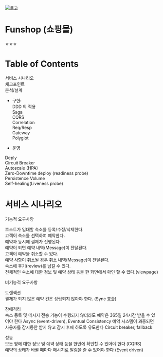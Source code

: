 ![로고](https://user-images.githubusercontent.com/87048674/131634949-6eaffd62-c54d-46ec-8d9f-2da9a2796eef.png)
# Funshop (쇼핑몰)

ㅎㅎㅎ

# Table of Contents

서비스 시나리오  
체크포인트  
분석/설계  

- 구현:  
DDD 의 적용  
Saga  
CQRS  
Correlation  
Req/Resp  
Gateway  
Polyglot  

- 운영  

Deply  
Circuit Breaker  
Autoscale (HPA)  
Zero-Downtime deploy (readiness probe)  
Persistence Volume  
Self-healing(Liveness probe)  


# 서비스 시나리오

기능적 요구사항  

호스트가 임대할 숙소를 등록/수정/삭제한다.  
고객이 숙소를 선택하여 예약한다.  
예약과 동시에 결제가 진행된다.  
예약이 되면 예약 내역(Message)이 전달된다.  
고객이 예약을 취소할 수 있다.  
예약 사항이 취소될 경우 취소 내역(Message)이 전달된다.  
숙소에 후기(review)를 남길 수 있다.  
전체적인 숙소에 대한 정보 및 예약 상태 등을 한 화면에서 확인 할 수 있다.(viewpage)  


비기능적 요구사항

트랜잭션  
결제가 되지 않은 예약 건은 성립되지 않아야 한다. (Sync 호출)  

장애격리  
숙소 등록 및 메시지 전송 기능이 수행되지 않더라도 예약은 365일 24시간 받을 수 있어야 한다 Async (event-driven), Eventual Consistency
예약 시스템이 과중되면 사용자를 잠시동안 받지 않고 잠시 후에 하도록 유도한다 Circuit breaker, fallback  

성능  
모든 방에 대한 정보 및 예약 상태 등을 한번에 확인할 수 있어야 한다 (CQRS)  
예약의 상태가 바뀔 때마다 메시지로 알림을 줄 수 있어야 한다 (Event driven)


